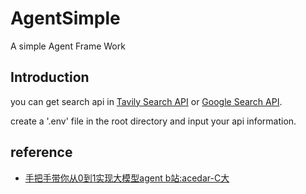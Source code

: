 # AgentSimple
A simple Agent Frame Work

## Introduction
you can get search api in <a href="https://app.tavily.com/home">Tavily Search API</a> or <a href="https://serper.dev/playground">Google Search API</a>.

create a '.env' file in the root directory and input your api information.

## reference
- <a href="https://www.bilibili.com/video/BV1Sz421m7Rr/?p=12&spm_id_from=333.880.my_history.page.click&vd_source=84d44e282ec97a1eab9412a15da383b3">手把手带你从0到1实现大模型agent b站:acedar-C大</a> 
